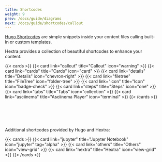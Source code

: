 ```yaml
---
title: Shortcodes
weight: 9
prev: /docs/guide/diagrams
next: /docs/guide/shortcodes/callout
---
```


[Hugo Shortcodes](https://gohugo.io/content-management/shortcodes/) are simple snippets inside your content files calling built-in or custom templates.

Hextra provides a collection of beautiful shortcodes to enhance your content.

{{< cards >}}
  {{< card link="callout" title="Callout" icon="warning" >}}
  {{< card link="cards" title="Cards" icon="card" >}}
  {{< card link="details" title="Details" icon="chevron-right" >}}
  {{< card link="filetree" title="FileTree" icon="folder-tree" >}}
  {{< card link="icon" title="Icon" icon="badge-check" >}}
  {{< card link="steps" title="Steps" icon="one" >}}
  {{< card link="tabs" title="Tabs" icon="collection" >}}
  {{< card link="asciinema" title="Asciinema Player" icon="terminal" >}}
{{< /cards >}}

<div style="padding-top:4rem"></div>

Additional shortcodes provided by Hugo and Hextra:

{{< cards >}}
  {{< card link="jupyter" title="Jupyter Notebook" icon="jupyter" tag="alpha" >}}
  {{< card link="others" title="Others" icon="view-grid" >}}
  {{< card link="hextra" title="Hextra" icon="view-grid" >}}
{{< /cards >}}
